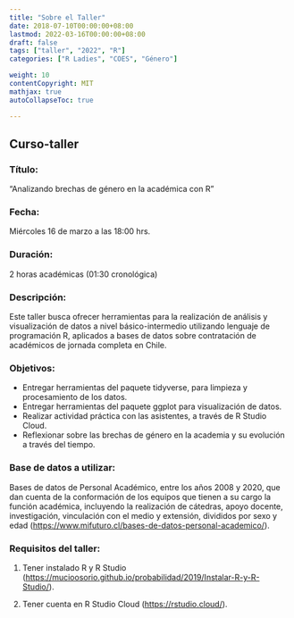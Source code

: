 ```yaml
---
title: "Sobre el Taller"
date: 2018-07-10T00:00:00+08:00
lastmod: 2022-03-16T00:00:00+08:00
draft: false
tags: ["taller", "2022", "R"]
categories: ["R Ladies", "COES", "Género"]

weight: 10
contentCopyright: MIT
mathjax: true
autoCollapseToc: true

---
```

## Curso-taller

### Título: 

“Analizando brechas de género en la académica con R”

### Fecha:

Miércoles 16 de marzo a las 18:00 hrs.

### Duración:

2 horas académicas (01:30 cronológica)

### Descripción:

Este taller busca ofrecer herramientas para la realización de análisis y visualización de datos a nivel básico-intermedio utilizando lenguaje de programación R, aplicados a bases de datos sobre contratación de académicos de jornada completa en Chile.

### Objetivos:

-	Entregar herramientas del paquete tidyverse, para limpieza y procesamiento de los datos. 
-	Entregar herramientas del paquete ggplot para visualización de datos.
-	Realizar actividad práctica con las asistentes, a través de R Studio Cloud.
-	Reflexionar sobre las brechas de género en la academia y su evolución a través del tiempo. 

### Base de datos a utilizar:

Bases de datos de Personal Académico, entre los años 2008 y 2020, que dan cuenta de la conformación de los equipos que tienen a su cargo la función académica, incluyendo la realización de cátedras, apoyo docente, investigación, vinculación con el medio y extensión, divididos por sexo y edad (https://www.mifuturo.cl/bases-de-datos-personal-academico/).


### Requisitos del taller:

1.	Tener instalado R y R Studio (https://mucioosorio.github.io/probabilidad/2019/Instalar-R-y-R-Studio/).

2.	Tener cuenta en R Studio Cloud (https://rstudio.cloud/).
